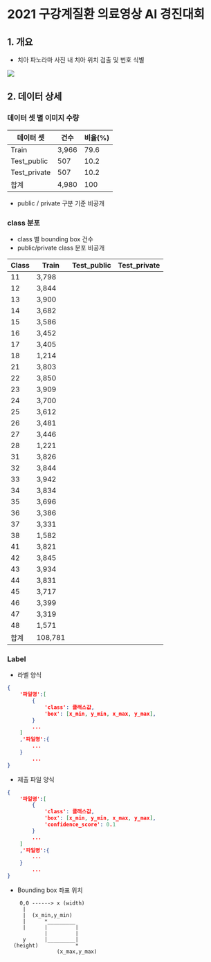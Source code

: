# 2021 구강계질환 의료영상 AI 경진대회

## 1. 개요

* 치아 파노라마 사진 내 치아 위치 검출 및 번호 식별

![](https://github.com/mnc-challenge/healthcare_mouth/blob/main/img/%EC%B9%98%EC%95%84_01.png?raw=true)

## 2. 데이터 상세

### 데이터 셋 별 이미지 수량

| 데이터 셋    | 건수  | 비율(%) |
| ------------ | ----- | ------- |
| Train        | 3,966 | 79.6    |
| Test_public  | 507   | 10.2    |
| Test_private | 507   | 10.2    |
| 합계         | 4,980 | 100     |

* public / private 구분 기준 비공개

### class 분포

* class 별 bounding box 건수
* public/private class 분포 비공개

| Class | Train   | Test_public | Test_private |
| ----- | ------- | ----------- | ------------ |
| 11    | 3,798   |             |              |
| 12    | 3,844   |             |              |
| 13    | 3,900   |             |              |
| 14    | 3,682   |             |              |
| 15    | 3,586   |             |              |
| 16    | 3,452   |             |              |
| 17    | 3,405   |             |              |
| 18    | 1,214   |             |              |
| 21    | 3,803   |             |              |
| 22    | 3,850   |             |              |
| 23    | 3,909   |             |              |
| 24    | 3,700   |             |              |
| 25    | 3,612   |             |              |
| 26    | 3,481   |             |              |
| 27    | 3,446   |             |              |
| 28    | 1,221   |             |              |
| 31    | 3,826   |             |              |
| 32    | 3,844   |             |              |
| 33    | 3,942   |             |              |
| 34    | 3,834   |             |              |
| 35    | 3,696   |             |              |
| 36    | 3,386   |             |              |
| 37    | 3,331   |             |              |
| 38    | 1,582   |             |              |
| 41    | 3,821   |             |              |
| 42    | 3,845   |             |              |
| 43    | 3,934   |             |              |
| 44    | 3,831   |             |              |
| 45    | 3,717   |             |              |
| 46    | 3,399   |             |              |
| 47    | 3,319   |             |              |
| 48    | 1,571   |             |              |
| 합계  | 108,781 |             |              |

### Label

* 라벨 양식

```json
{
	'파일명':[
        {
            'class': 클래스값,
            'box': [x_min, y_min, x_max, y_max],
        }
        ...
    ]
    ,'파일명':{
        ...
    }
        ...
}
```

* 제출 파일 양식

```json
{
	'파일명':[
        {
            'class': 클래스값,
            'box': [x_min, y_min, x_max, y_max],
            'confidence_score': 0.1
        }
        ...
    ]
    ,'파일명':{
        ...
    }
        ...
}
```

* Bounding box 좌표 위치

```
    0,0 ------> x (width)
     |
     |  (x_min,y_min)
     |      *_________
     |      |         |
            |         |
     y      |_________|
  (height)            *
                (x_max,y_max)
```

